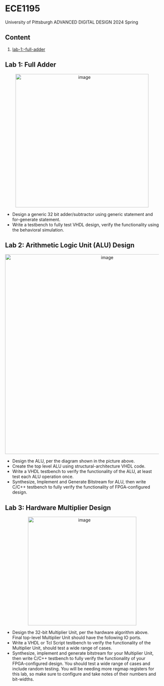 # ECE1195
University of Pittsburgh ADVANCED DIGITAL DESIGN 2024 Spring

## Content
1. [lab-1:-full-adder](#lab-1-full-adder)

## Lab 1: Full Adder
<p align="center"><img width="436" alt="image" src="https://github.com/GyeonggeunJung/ECE1195/assets/113646015/0619b2fb-ca25-43f3-b257-fa425ac6324c"></p>

- Design a generic 32 bit adder/subtractor using generic statement and for-generate statement. 
- Write a testbench to fully test VHDL design, verify the functionality using the behavioral simulation.

## Lab 2: Arithmetic Logic Unit (ALU) Design
<p align="center"><img width="653" alt="image" src="https://github.com/GyeonggeunJung/ECE1195/assets/113646015/737c3bd9-b6ea-49c5-bb08-d56301d86e09"></p>

- Design the ALU, per the diagram shown in the picture above.
- Create the top level ALU using structural-architecture VHDL code.
- Write a VHDL testbench to verify the functionality of the ALU, at least test each ALU operation once.
- Synthesize, Implement and Generate Bitstream for ALU, then write C/C++ testbench to fully verify the functionality of FPGA-configured design.

## Lab 3: Hardware Multiplier Design
<p align="center"><img width="355" alt="image" src="https://github.com/GyeonggeunJung/ECE1195/assets/113646015/544fb6eb-65fc-4a58-bdfb-d67e851731b8"></p>

- Design the 32-bit Multiplier Unit, per the hardware algorithm above. Final top-level Multiplier Unit should have the following IO ports.
- Write a VHDL or Tcl Script testbench to verify the functionality of the Multiplier Unit, should test a wide range of cases.
- Synthesize, implement and generate bitstream for your Multiplier Unit, then write C/C++ testbench to fully verify the functionality of your FPGA-configured design. You should test a wide range of cases and include random testing. You will be needing more regmap registers for this lab, so make sure to configure and take notes of their numbers and bit-widths.
